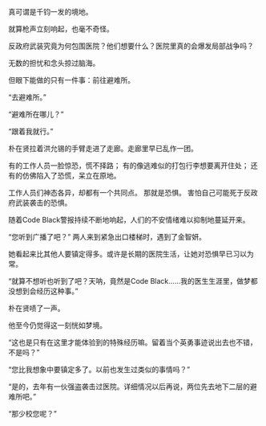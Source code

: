 真可谓是千钧一发的境地。

就算枪声立刻响起，也毫不奇怪。

反政府武装究竟为何包围医院？他们想要什么？医院里真的会爆发局部战争吗？

无数的担忧和念头掠过脑海。

但眼下能做的只有一件事：前往避难所。

“去避难所。”

“避难所在哪儿？”

“跟着我就行。”

朴在贤拉着洪允锡的手臂走进了走廊。走廊里早已乱作一团。

有的工作人员一脸惊恐，慌不择路；
有的像逃难似的打包行李想要离开住处；
还有的仿佛陷入了恐慌，呆立在原地。

工作人员们神态各异，却都有一个共同点。
那就是恐惧。
害怕自己可能死于反政府武装袭击的恐惧。

随着Code Black警报持续不断地响起，人们的不安情绪难以抑制地蔓延开来。

“您听到广播了吧？”
两人来到紧急出口楼梯时，遇到了金智妍。

她看起来比其他人要镇定得多。或许是长期的医院生活，让她对恐惧早已习以为常。

“就算不想听也听到了吧？天呐，竟然是Code Black……我的医生生涯里，做梦都没想到会经历这种事。”

朴在贤啧了一声。

他至今仍觉得这一刻恍如梦境。

“这也是只有在这里才能体验到的特殊经历嘛。留着当个英勇事迹说出去也不错，不是吗？”

“您比我想象中要镇定多了。以前也发生过类似的事情吗？”

“是的，去年有一伙强盗袭击过医院。详细情况以后再说，两位先去地下二层的避难所吧。”

“那少校您呢？”